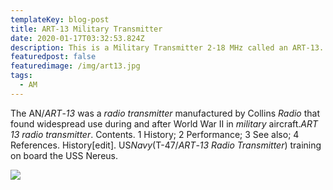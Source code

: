 ```yaml
---
templateKey: blog-post
title: ART-13 Military Transmitter
date: 2020-01-17T03:32:53.824Z
description: This is a Military Transmitter 2-18 MHz called an ART-13.
featuredpost: false
featuredimage: /img/art13.jpg
tags:
  - AM
---
```

The AN/*ART*-*13* was a *radio transmitter* manufactured by Collins *Radio* that found widespread use during and after World War II in *military* aircraft.*ART 13 radio transmitter*. Contents. 1 History; 2 Performance; 3 See also; 4 References. History​\[edit]. US*Navy*(T-47/*ART*-*13 Radio Transmitter*) training on board the USS Nereus.

![](/img/art13.jpg)
